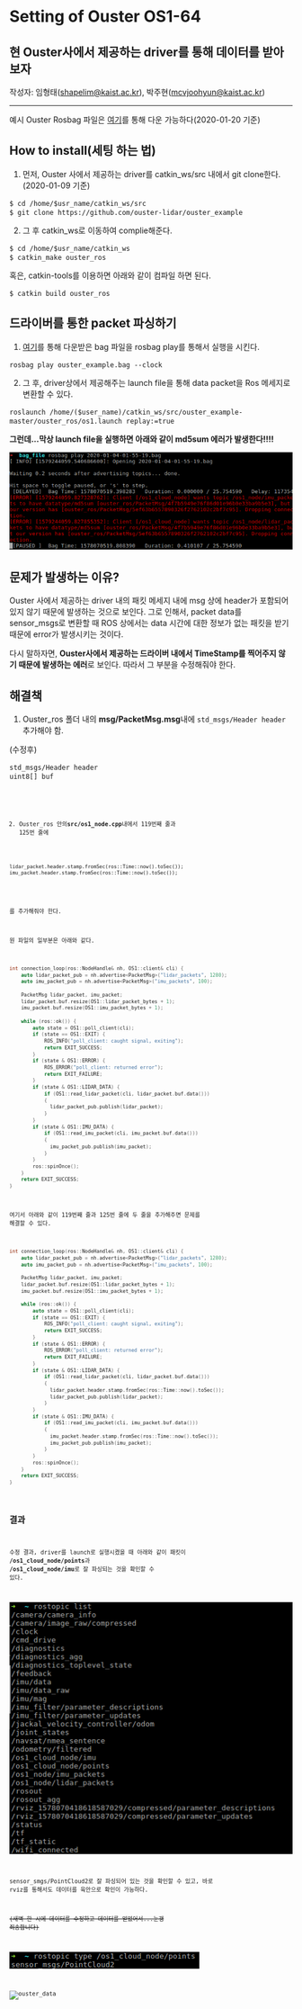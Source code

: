 # Setting of Ouster OS1-64

## 현 Ouster사에서 제공하는 driver를 통해 데이터를 받아보자 

작성자: 임형태(shapelim@kaist.ac.kr), 박주현(mcvjoohyun@kaist.ac.kr)

----

예시 Ouster Rosbag 파일은 [여기](https://www.dropbox.com/s/9gofcgfzaa8oyft/ouster_example.bag?dl=0)를 통해 다운 가능하다(2020-01-20 기준)

## How to install(세팅 하는 법)

1. 먼저, Ouster 사에서 제공하는 driver를 catkin_ws/src 내에서 git clone한다. (2020-01-09 기준)

<pre><code>$ cd /home/$usr_name/catkin_ws/src</code>
<code>$ git clone https://github.com/ouster-lidar/ouster_example</code></pre>

2. 그 후 catkin_ws로 이동하여 complie해준다.

<pre><code>$ cd /home/$usr_name/catkin_ws</code>
<code>$ catkin_make ouster_ros</code></pre>

혹은, catkin-tools를 이용하면 아래와 같이 컴파일 하면 된다.
<pre><code>$ catkin build ouster_ros</code></pre>

## 드라이버를 통한 packet 파싱하기

1. [여기](https://www.dropbox.com/s/9gofcgfzaa8oyft/ouster_example.bag?dl=0)를 통해 다운받은 bag 파일을 rosbag play를 통해서 실행을 시킨다.

<pre><code>rosbag play ouster_example.bag --clock</code></pre>

2. 그 후, driver상에서 제공해주는 launch file을 통해 data packet을 Ros 메세지로 변환할 수 있다.

<pre><code>roslaunch /home/($user_name)/catkin_ws/src/ouster_example-master/ouster_ros/os1.launch replay:=true</code></pre>
    
**그런데...막상 launch file을 실행하면 아래와 같이 md5sum 에러가 발생한다!!!!**
    
![error_occurs](/readme_materials/ouster_error.png)    
    
## 문제가 발생하는 이유?

Ouster 사에서 제공하는 driver 내의 패킷 메세지 내에 msg 상에 header가 포함되어 있지 않기 때문에 발생하는 것으로 보인다. 그로 인해서, packet data를 sensor_msgs로 변환할 때 ROS 상에서는 data 시간에 대한 정보가 없는 패킷을 받기 때문에 error가 발생시키는 것이다. 

다시 말하자면, **Ouster사에서 제공하는 드라이버 내에서 TimeStamp를 찍어주지 않기 때문에 발생하는 에러**로 보인다. 따라서 그 부분을 수정해줘야 한다.

## 해결책

1. Ouster_ros 폴더 내의 **msg/PacketMsg.msg**내에 <code>std_msgs/Header header</code> 추가해야 함.

(수정후)

<pre><code>std_msgs/Header header</code>
<code>uint8[] buf<code></pre>

2. Ouster_ros 안의**src/os1_node.cpp**내에서 119번째 줄과 125번 줄에 

<pre><code>lidar_packet.header.stamp.fromSec(ros::Time::now().toSec());</code>
<code>imu_packet.header.stamp.fromSec(ros::Time::now().toSec());</code></pre>

를 추가해줘야 한다.

원 파일의 일부분은 아래와 같다.


```cpp
int connection_loop(ros::NodeHandle& nh, OS1::client& cli) {
    auto lidar_packet_pub = nh.advertise<PacketMsg>("lidar_packets", 1280);
    auto imu_packet_pub = nh.advertise<PacketMsg>("imu_packets", 100);

    PacketMsg lidar_packet, imu_packet;
    lidar_packet.buf.resize(OS1::lidar_packet_bytes + 1);
    imu_packet.buf.resize(OS1::imu_packet_bytes + 1);

    while (ros::ok()) {
        auto state = OS1::poll_client(cli);
        if (state == OS1::EXIT) {
            ROS_INFO("poll_client: caught signal, exiting");
            return EXIT_SUCCESS;
        }
        if (state & OS1::ERROR) {
            ROS_ERROR("poll_client: returned error");
            return EXIT_FAILURE;
        }
        if (state & OS1::LIDAR_DATA) {
            if (OS1::read_lidar_packet(cli, lidar_packet.buf.data()))
            {
              lidar_packet_pub.publish(lidar_packet);
            }
        }
        if (state & OS1::IMU_DATA) {
            if (OS1::read_imu_packet(cli, imu_packet.buf.data()))
            {
              imu_packet_pub.publish(imu_packet);
            }
        }
        ros::spinOnce();
    }
    return EXIT_SUCCESS;
}
```

여기서 아래와 같이 119번째 줄과 125번 줄에 두 줄을 추가해주면 문제를 해결할 수 있다.

```cpp
int connection_loop(ros::NodeHandle& nh, OS1::client& cli) {
    auto lidar_packet_pub = nh.advertise<PacketMsg>("lidar_packets", 1280);
    auto imu_packet_pub = nh.advertise<PacketMsg>("imu_packets", 100);

    PacketMsg lidar_packet, imu_packet;
    lidar_packet.buf.resize(OS1::lidar_packet_bytes + 1);
    imu_packet.buf.resize(OS1::imu_packet_bytes + 1);

    while (ros::ok()) {
        auto state = OS1::poll_client(cli);
        if (state == OS1::EXIT) {
            ROS_INFO("poll_client: caught signal, exiting");
            return EXIT_SUCCESS;
        }
        if (state & OS1::ERROR) {
            ROS_ERROR("poll_client: returned error");
            return EXIT_FAILURE;
        }
        if (state & OS1::LIDAR_DATA) {
            if (OS1::read_lidar_packet(cli, lidar_packet.buf.data()))
            {
              lidar_packet.header.stamp.fromSec(ros::Time::now().toSec());
              lidar_packet_pub.publish(lidar_packet);
            }
        }
        if (state & OS1::IMU_DATA) {
            if (OS1::read_imu_packet(cli, imu_packet.buf.data()))
            {
              imu_packet.header.stamp.fromSec(ros::Time::now().toSec());
              imu_packet_pub.publish(imu_packet);
            }
        }
        ros::spinOnce();
    }
    return EXIT_SUCCESS;
}
```

## 결과

수정 결과, driver를 launch로 실행시켰을 때 아래와 같이 패킷이 **/os1_cloud_node/points**과 **/os1_cloud_node/imu**로 잘 파싱되는 것을 확인할 수 있다.

![ouster_after](/readme_materials/ouster_after.png)

sensor_smgs/PointCloud2로 잘 파싱되어 있는 것을 확인할 수 있고, 바로 rviz를 통해서도 데이터를 육안으로 확인이 가능하다. 

~~(새벽 한 시에 데이터를 수정하고 데이터를 얻었어서...눈갱 죄송합니다)~~

![ouster_type](/readme_materials/ouster_type.png)

![ouster_data](/readme_materials/ouster-data.gif)
